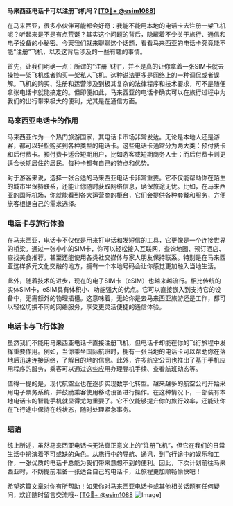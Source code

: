 **马来西亚电话卡可以注册飞机吗？[[TG💪+ @esim1088](https://t.me/s/esim1088)]**

在马来西亚，很多小伙伴可能都会好奇：我能不能用本地的电话卡去注册一架飞机呢？听起来是不是有点荒诞？其实这个问题的背后，隐藏着不少关于旅行、通信和电子设备的小秘密。今天我们就来聊聊这个话题，看看马来西亚的电话卡究竟能不能“注册”飞机，以及这背后涉及的一些有趣的事情。

首先，让我们明确一点：所谓的“注册飞机”，并不是真的让你拿着一张SIM卡就去操控一架飞机或者购买一架私人飞机。这种说法更多是网络上的一种调侃或者误解。飞机的购买、注册和运营涉及到极其复杂的法律程序和技术要求，可不是随便拿张电话卡就能搞定的。但即便如此，马来西亚的电话卡确实可以在旅行过程中为我们的出行带来极大的便利，尤其是在通信方面。

### 马来西亚电话卡的作用

马来西亚作为一个热门旅游国家，其电话卡市场非常发达。无论是本地人还是游客，都可以轻松购买到各种类型的电话卡。这些电话卡通常分为两大类：预付费卡和后付费卡。预付费卡适合短期用户，比如游客或短期商务人士；而后付费卡则更适合长期居住的居民。每种卡都有自己的特点和优势。

对于游客来说，选择一张合适的马来西亚电话卡非常重要。它不仅能帮助你在陌生的城市里保持联系，还能让你随时获取网络信息，确保旅途无忧。比如，在马来西亚的国际机场，你就能看到各大运营商的柜台，它们会提供各种套餐和服务，方便旅客根据自己的需求选择。

### 电话卡与旅行体验

在马来西亚，电话卡不仅仅是用来打电话和发短信的工具，它更像是一个连接世界的桥梁。通过一张小小的SIM卡，你可以轻松接入互联网，查询地图、预订酒店、查找美食推荐，甚至还能使用各类社交媒体与家人朋友保持联系。特别是在马来西亚这样多元文化交融的地方，拥有一个本地号码会让你感觉更加融入当地生活。

此外，随着技术的进步，现在的电子SIM卡（eSIM）也越来越流行。相比传统的实体SIM卡，eSIM具有体积小、功能强大的优点。它可以直接嵌入到支持它的设备中，无需额外的物理插槽。这意味着，无论你是去马来西亚旅游还是工作，都可以轻松切换不同的网络服务，享受更灵活便捷的通信体验。

### 电话卡与飞行体验

虽然我们不能用马来西亚电话卡直接注册飞机，但电话卡却能在你的飞行旅程中发挥重要作用。例如，当你乘坐国际航班时，拥有一张当地的电话卡可以帮助你在落地后迅速连接网络，了解目的地的信息。此外，许多航空公司也推出了基于手机应用程序的服务，乘客可以通过这些应用办理登机手续、查看航班动态等。

值得一提的是，现代航空业也在逐步实现数字化转型。越来越多的航空公司开始采用电子票务系统，并鼓励乘客使用移动设备进行操作。在这种情况下，一部装有本地电话卡的智能手机就显得尤为重要了。它不仅能够提升你的旅行效率，还能让你在飞行途中保持在线状态，随时处理紧急事务。

### 结语

综上所述，虽然马来西亚电话卡无法真正意义上的“注册飞机”，但它在我们的日常生活中扮演着不可或缺的角色。从旅行中的导航、通讯，到飞行途中的娱乐和工作，一张优质的电话卡总能为我们带来意想不到的便利。因此，下次计划前往马来西亚时，不妨提前准备一张适合自己的电话卡，让旅程更加顺畅愉快吧！

希望这篇文章对你有所帮助！如果你对马来西亚电话卡或其他相关话题有任何疑问，欢迎随时留言交流哦~ [[TG💪+ @esim1088](https://t.me/s/esim1088) ![Image](https://i.postimg.cc/4NQfJmqS/Snipaste-2025-05-13-00-14-12.png)]